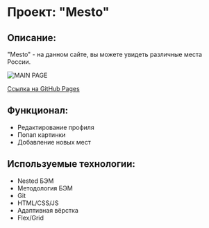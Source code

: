 # Проект: "Mesto"

## Описание: 

"Mesto" - на данном сайте, вы можете увидеть различные места России.

![MAIN PAGE](https://user-images.githubusercontent.com/107764041/203836414-db4db488-36eb-407b-a7fa-3596fcb4ead2.png)

[Ссылка на GitHub Pages](https://qann1st.github.io/mesto/)

## Функционал:

* Редактирование профиля
* Попап картинки
* Добавление новых мест

## Используемые технологии:

* Nested БЭМ
* Методология БЭМ
* Git 
* HTML/CSS/JS
* Адаптивная вёрстка
* Flex/Grid
